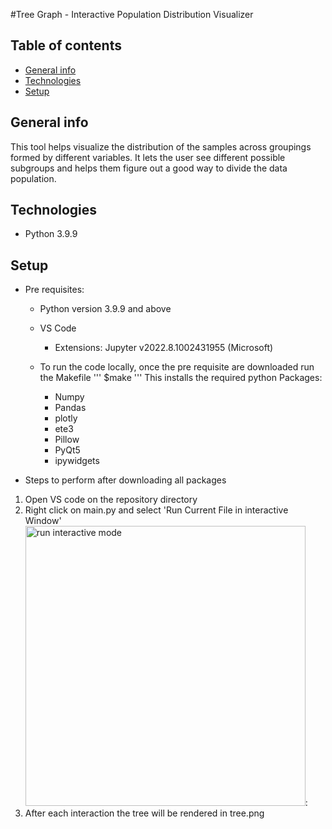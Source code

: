 #Tree Graph - Interactive Population Distribution Visualizer


## Table of contents
* [General info](#general-info)
* [Technologies](#technologies)
* [Setup](#setup)

## General info
This tool helps visualize the distribution of the samples across groupings formed by 
different variables. It lets the user see different possible subgroups and helps them 
figure out a good way to divide the data population.

## Technologies

* Python 3.9.9

## Setup

* Pre requisites:
	* Python version 3.9.9 and above
	* VS Code
		* Extensions:
			Jupyter v2022.8.1002431955 (Microsoft)
			
	* To run the code locally, once the pre requisite are downloaded run the Makefile
	'''
	$make
	'''
	This installs the required python Packages:
		* Numpy
		* Pandas
		* plotly
		* ete3
		* Pillow
		* PyQt5
		* ipywidgets
		
* Steps to perform after downloading all packages

1. Open VS code on the repository directory
2. Right click on main.py and select 'Run Current File in interactive Window'
<img width="448" alt="run interactive mode" src="https://user-images.githubusercontent.com/120344035/208188706-e1e65d1a-2cb5-43f2-a1c8-6c44cabed3da.png">:
3. After each interaction the tree will be rendered in tree.png
